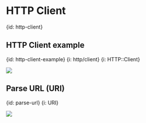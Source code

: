 # HTTP Client
{id: http-client}

## HTTP Client example
{id: http-client-example}
{i: http/client}
{i: HTTP::Client}

![](examples/http_client/http_client.cr)

## Parse URL (URI)
{id: parse-url}
{i: URI}

![](examples/http_client/parse_url.cr)



